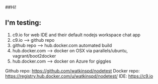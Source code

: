 ##Hi!

## I'm testing:
1. c9.io for web IDE and their default nodejs workspace chat app
2. c9.io --> github repo
3. github repo --> hub.docker.com automated build
4. hub.docker.com --> docker on OSX via parallels/ubuntu, vagrant/boot2docker
5. hub.docker.com --> docker on Azure for giggles

Github repo: https://github.com/watkinspd/nodetest
Docker repo: https://registry.hub.docker.com/u/watkinspd/nodetest/
IDE: https://c9.io


